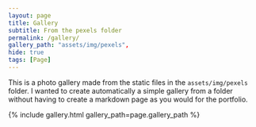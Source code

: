 ```yaml
---
layout: page
title: Gallery
subtitle: From the pexels folder
permalink: /gallery/
gallery_path: "assets/img/pexels",
hide: true
tags: [Page]
---
```


This is a photo gallery made from the static files in the `assets/img/pexels` folder. 
I wanted to create automatically a simple gallery from a folder without having to create a markdown page as you would for the portfolio.


{% include gallery.html gallery_path=page.gallery_path %}
